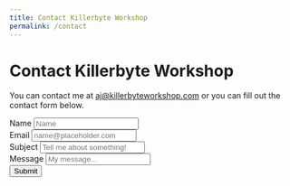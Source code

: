```yaml
---
title: Contact Killerbyte Workshop
permalink: /contact
---
```


<form method="POST" action="https://api.slapform.com/-1RNHmFou">
  <div class="container">
    <div class="row">
      <div class="col">
        <div class="form-group">
          <h1 class="mt-5">Contact Killerbyte Workshop</h1>
          <p>You can contact me at <a href="mailto:aj@killerbyteworkshop.com">aj@killerbyteworkshop.com</a> or you can fill out the contact form below.</p>
        </div>
        <div class="form-group">
          <label>Name</label>
          <input name="name" type="text" class="form-control" placeholder="Name">
        </div>
        <div class="form-group">
          <label>Email</label>
          <input name="slap_replyto" type="text" class="form-control" placeholder="name@placeholder.com">
        </div>
        <div class="form-group">
          <label>Subject</label>
          <input name="slap_subject" type="text" class="form-control" placeholder="Tell me about something!">
        </div>
        <div class="form-group">
          <label>Message</label>
          <input name="message" type="textarea" class="form-control" rows="5" placeholder="My message...">
        </div>
        <input type="text" name="slap_honey" hidden>
        <button type="submit">Submit</button>
      </div>
    </div>
  </div>
</form>
